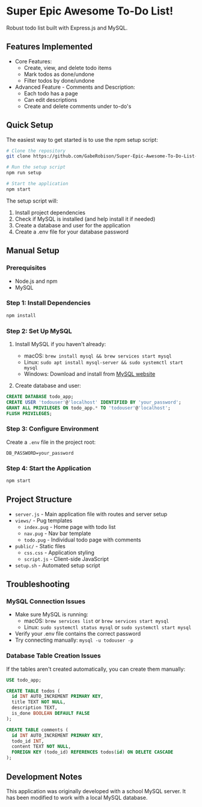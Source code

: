 # Super Epic Awesome To-Do List!

Robust todo list built with Express.js and MySQL.

## Features Implemented

- Core Features:
  - Create, view, and delete todo items
  - Mark todos as done/undone
  - Filter todos by done/undone
- Advanced Feature - Comments and Description:
  - Each todo has a page
  - Can edit descriptions
  - Create and delete comments under to-do's

## Quick Setup

The easiest way to get started is to use the npm setup script:

```bash
# Clone the repository
git clone https://github.com/GabeRobison/Super-Epic-Awesome-To-Do-List-App.git

# Run the setup script
npm run setup

# Start the application
npm start
```

The setup script will:

1. Install project dependencies
2. Check if MySQL is installed (and help install it if needed)
3. Create a database and user for the application
4. Create a .env file for your database password

## Manual Setup

### Prerequisites

- Node.js and npm
- MySQL

### Step 1: Install Dependencies

```bash
npm install
```

### Step 2: Set Up MySQL

1. Install MySQL if you haven't already:

   - macOS: `brew install mysql && brew services start mysql`
   - Linux: `sudo apt install mysql-server && sudo systemctl start mysql`
   - Windows: Download and install from [MySQL website](https://dev.mysql.com/downloads/installer/)

2. Create database and user:

```sql
CREATE DATABASE todo_app;
CREATE USER 'todouser'@'localhost' IDENTIFIED BY 'your_password';
GRANT ALL PRIVILEGES ON todo_app.* TO 'todouser'@'localhost';
FLUSH PRIVILEGES;
```

### Step 3: Configure Environment

Create a `.env` file in the project root:

```
DB_PASSWORD=your_password
```

### Step 4: Start the Application

```bash
npm start
```

## Project Structure

- `server.js` - Main application file with routes and server setup
- `views/` - Pug templates
  - `index.pug` - Home page with todo list
  - `nav.pug` - Nav bar template
  - `todo.pug` - Individual todo page with comments
- `public/` - Static files
  - `css.css` - Application styling
  - `script.js` - Client-side JavaScript
- `setup.sh` - Automated setup script

## Troubleshooting

### MySQL Connection Issues

- Make sure MySQL is running:
  - macOS: `brew services list` or `brew services start mysql`
  - Linux: `sudo systemctl status mysql` or `sudo systemctl start mysql`
- Verify your .env file contains the correct password
- Try connecting manually: `mysql -u todouser -p`

### Database Table Creation Issues

If the tables aren't created automatically, you can create them manually:

```sql
USE todo_app;

CREATE TABLE todos (
  id INT AUTO_INCREMENT PRIMARY KEY,
  title TEXT NOT NULL,
  description TEXT,
  is_done BOOLEAN DEFAULT FALSE
);

CREATE TABLE comments (
  id INT AUTO_INCREMENT PRIMARY KEY,
  todo_id INT,
  content TEXT NOT NULL,
  FOREIGN KEY (todo_id) REFERENCES todos(id) ON DELETE CASCADE
);
```

## Development Notes

This application was originally developed with a school MySQL server. It has been modified to work with a local MySQL database.
